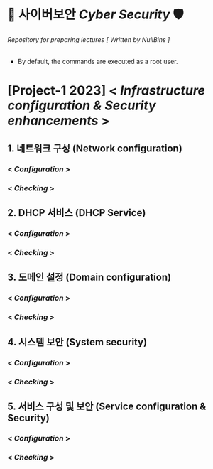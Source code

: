 # 🔐 사이버보안 *Cyber Security* 🛡
###### Repository for preparing lectures [ *Written by NullBins* ]
- By default, the commands are executed as a root user.

# [Project-1 2023] < *Infrastructure configuration & Security enhancements* >

## 1. 네트워크 구성 (Network configuration)
### < *Configuration* >
### < *Checking* >

## 2. DHCP 서비스 (DHCP Service)
### < *Configuration* >
### < *Checking* >

## 3. 도메인 설정 (Domain configuration)
### < *Configuration* >
### < *Checking* >

## 4. 시스템 보안 (System security)
### < *Configuration* >
### < *Checking* >

## 5. 서비스 구성 및 보안 (Service configuration & Security)
### < *Configuration* >
### < *Checking* >
